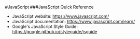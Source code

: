 #JavaScript
###JavaScript Quick Reference
* JavaScript website:  https://www.javascript.com/
* JavaScript documentation:  https://www.javascript.com/learn/
* Google's JavaScript Style Guide:  https://google.github.io/styleguide/jsguide
